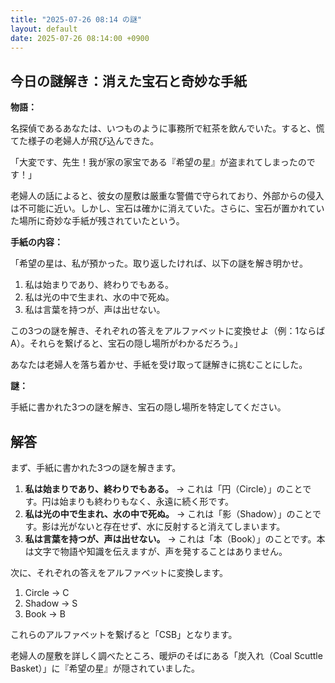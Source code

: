 ```yaml
---
title: "2025-07-26 08:14 の謎"
layout: default
date: 2025-07-26 08:14:00 +0900
---
```

## 今日の謎解き：消えた宝石と奇妙な手紙

**物語：**

名探偵であるあなたは、いつものように事務所で紅茶を飲んでいた。すると、慌てた様子の老婦人が飛び込んできた。

「大変です、先生！我が家の家宝である『希望の星』が盗まれてしまったのです！」

老婦人の話によると、彼女の屋敷は厳重な警備で守られており、外部からの侵入は不可能に近い。しかし、宝石は確かに消えていた。さらに、宝石が置かれていた場所に奇妙な手紙が残されていたという。

**手紙の内容：**

「希望の星は、私が預かった。取り返したければ、以下の謎を解き明かせ。

1.  私は始まりであり、終わりでもある。
2.  私は光の中で生まれ、水の中で死ぬ。
3.  私は言葉を持つが、声は出せない。

この3つの謎を解き、それぞれの答えをアルファベットに変換せよ（例：1ならばA）。それらを繋げると、宝石の隠し場所がわかるだろう。」

あなたは老婦人を落ち着かせ、手紙を受け取って謎解きに挑むことにした。

**謎：**

手紙に書かれた3つの謎を解き、宝石の隠し場所を特定してください。

## 解答

まず、手紙に書かれた3つの謎を解きます。

1.  **私は始まりであり、終わりでもある。** → これは「円（Circle）」のことです。円は始まりも終わりもなく、永遠に続く形です。
2.  **私は光の中で生まれ、水の中で死ぬ。** → これは「影（Shadow）」のことです。影は光がないと存在せず、水に反射すると消えてしまいます。
3.  **私は言葉を持つが、声は出せない。** → これは「本（Book）」のことです。本は文字で物語や知識を伝えますが、声を発することはありません。

次に、それぞれの答えをアルファベットに変換します。

1.  Circle → C
2.  Shadow → S
3.  Book → B

これらのアルファベットを繋げると「CSB」となります。

老婦人の屋敷を詳しく調べたところ、暖炉のそばにある「炭入れ（Coal Scuttle Basket）」に『希望の星』が隠されていました。

